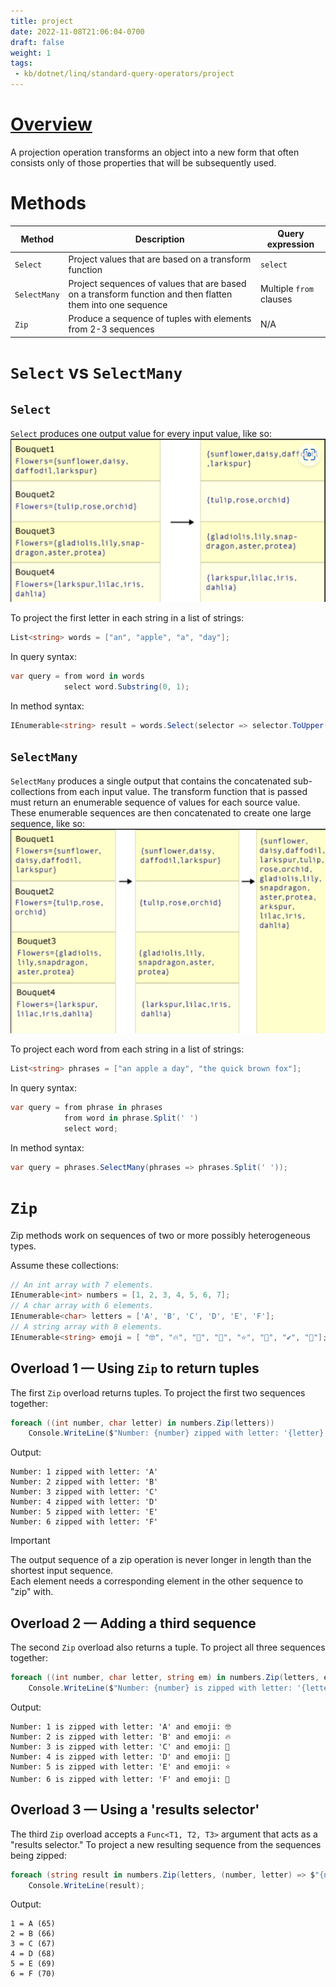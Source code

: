 ```yaml
---
title: project
date: 2022-11-08T21:06:04-0700
draft: false
weight: 1
tags:
 - kb/dotnet/linq/standard-query-operators/project
---
```


# [Overview](https://learn.microsoft.com/en-us/dotnet/csharp/linq/standard-query-operators/projection-operations)
A projection operation transforms an object into a new form that often consists only of those properties that will be 
subsequently used.

# Methods
| Method       | Description                                                                                                | Query expression        |
| ------------ | ---------------------------------------------------------------------------------------------------------- | ----------------------- |
| `Select`     | Project values that are based on a transform function                                                      | `select`                |
| `SelectMany` | Project sequences of values that are based on a transform function and then flatten them into one sequence | Multiple `from` clauses |
| `Zip`        | Produce a sequence of tuples with elements from 2-3 sequences                                              | N/A                     |

# `Select` vs `SelectMany`
## `Select`
`Select` produces one output value for every input value, like so:  
![](./Standard-Query-Operators_Project-image1.png)

To project the first letter in each string in a list of strings:
```cs
List<string> words = ["an", "apple", "a", "day"];
```

In query syntax:
```cs
var query = from word in words
            select word.Substring(0, 1);
```

In method syntax:
```cs
IEnumerable<string> result = words.Select(selector => selector.ToUpper());
```

## `SelectMany`
`SelectMany` produces a single output that contains the concatenated sub-collections from each input value. 
The transform function that is passed must return an enumerable sequence of values for each source value. 
These enumerable sequences are then concatenated to create one large sequence, like so:
![](./Standard-Query-Operators_Project-image2.png)

To project each word from each string in a list of strings:
```cs
List<string> phrases = ["an apple a day", "the quick brown fox"];
```

In query syntax:
```cs
var query = from phrase in phrases
            from word in phrase.Split(' ')
            select word;
```

In method syntax:
```cs
var query = phrases.SelectMany(phrases => phrases.Split(' '));
```

# `Zip`
Zip methods work on sequences of two or more possibly heterogeneous types.

Assume these collections:
```cs
// An int array with 7 elements.
IEnumerable<int> numbers = [1, 2, 3, 4, 5, 6, 7];
// A char array with 6 elements.
IEnumerable<char> letters = ['A', 'B', 'C', 'D', 'E', 'F'];
// A string array with 8 elements.
IEnumerable<string> emoji = [ "🤓", "🔥", "🎉", "👀", "⭐", "💜", "✔", "💯"];
```

## Overload 1 — Using `Zip` to return tuples
The first `Zip` overload returns tuples. To project the first two sequences together:
```cs
foreach ((int number, char letter) in numbers.Zip(letters))
    Console.WriteLine($"Number: {number} zipped with letter: '{letter}'");
```

Output:
```
Number: 1 zipped with letter: 'A'
Number: 2 zipped with letter: 'B'
Number: 3 zipped with letter: 'C'
Number: 4 zipped with letter: 'D'
Number: 5 zipped with letter: 'E'
Number: 6 zipped with letter: 'F'
```

> [!IMPORTANT]
> The output sequence of a zip operation is never longer in length than the shortest input sequence.  
> Each element needs a corresponding element in the other sequence to "zip" with.

## Overload 2 — Adding a third sequence
The second `Zip` overload also returns a tuple. To project all three sequences together:
```cs
foreach ((int number, char letter, string em) in numbers.Zip(letters, emoji))
    Console.WriteLine($"Number: {number} is zipped with letter: '{letter}' and emoji: {em}");
```

Output:
```
Number: 1 is zipped with letter: 'A' and emoji: 🤓
Number: 2 is zipped with letter: 'B' and emoji: 🔥
Number: 3 is zipped with letter: 'C' and emoji: 🎉
Number: 4 is zipped with letter: 'D' and emoji: 👀
Number: 5 is zipped with letter: 'E' and emoji: ⭐
Number: 6 is zipped with letter: 'F' and emoji: 💜
```

## Overload 3 — Using a 'results selector'
The third `Zip` overload accepts a `Func<T1, T2, T3>` argument that acts as a "results selector." To project a new
resulting sequence from the sequences being zipped:

```cs
foreach (string result in numbers.Zip(letters, (number, letter) => $"{number} = {letter} ({(int)letter})"))
    Console.WriteLine(result);
```

Output:
```
1 = A (65)
2 = B (66)
3 = C (67)
4 = D (68)
5 = E (69)
6 = F (70)
```